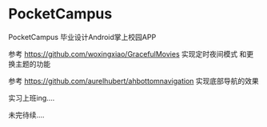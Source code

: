 # PocketCampus
PocketCampus 毕业设计Android掌上校园APP

参考 https://github.com/woxingxiao/GracefulMovies 实现定时夜间模式 和更换主题的功能

参考 https://github.com/aurelhubert/ahbottomnavigation 实现底部导航的效果

实习上班ing....

未完待续....

